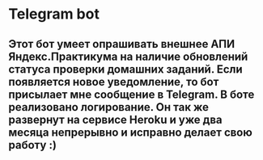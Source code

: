 # Telegram bot

## Этот бот умеет опрашивать внешнее АПИ Яндекс.Практикума на наличие обновлений статуса проверки домашних заданий. Если появляется новое уведомление, то бот присылает мне сообщение в Telegram. В боте реализовано логирование. Он так же развернут на сервисе Heroku и уже два месяца непрерывно и исправно делает свою работу :)
